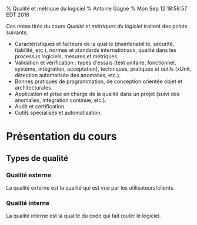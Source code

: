 % Qualité et métrique du logiciel
% Antoine Gagné
% Mon Sep 12 18:58:57 EDT 2016

Ces notes tirés du cours *Qualité et métriques du logiciel* traitent des points suivants:

- Caractéristiques et  facteurs de  la qualité  (maintenabilité, sécurité,  fiabilité, etc.),
  normes et  standards internationaux, qualité dans  les processus logiciels, mesures  et métriques.
- Validation et vérification : types  d'essais (test unitaire, fonctionnel, système, intégration,
  acceptation), techniques, pratiques et outils  (xUnit, détection automatisée des anomalies, etc.).
- Bonnes pratiques de programmation, de conception orientée objet et architecturales.
- Application et prise en charge de la qualité dans un projet (suivi des anomalies, intégration continue, etc.).
- Audit et certification.
- Outils spécialisés et automatisation.

# Présentation du cours

## Types de qualité

### Qualité externe

La qualité externe est la qualité qui est vue par les utilisateurs/clients.

### Qualité interne

La qualité interne est la qualité du code qui fait rouler le logiciel.
